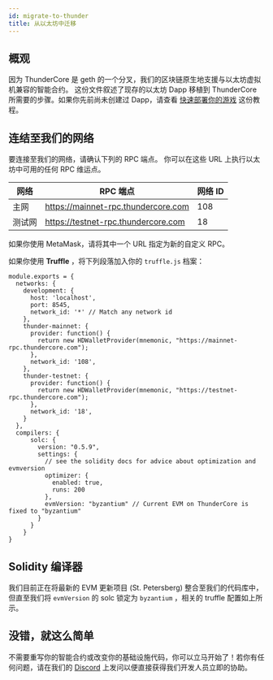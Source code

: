 ```yaml
---
id: migrate-to-thunder
title: 从以太坊中迁移
---
```


## 概观

因为 ThunderCore 是 geth 的一个分叉，我们的区块链原生地支援与以太坊虚拟机兼容的智能合约。 这份文件叙述了现存的以太坊 Dapp 移植到 ThunderCore 所需要的步骤。如果你先前尚未创建过 Dapp，请查看 [快速部署你的游戏](deploy-your-own-game.md) 这份教程。

## 连结至我们的网络

要连接至我们的网络，请确认下列的 RPC 端点。 你可以在这些 URL 上执行以太坊中可用的任何 RPC 维运点。

网络|RPC 端点                       |网络 ID
-------|-----------------------------------|----------
主网|https://mainnet-rpc.thundercore.com|108
测试网|https://testnet-rpc.thundercore.com|18

如果你使用 MetaMask，请将其中一个 URL 指定为新的自定义 RPC。

如果你使用 **Truffle** ，将下列段落加入你的 `truffle.js` 档案：

```
module.exports = {
  networks: {
    development: {
      host: 'localhost',
      port: 8545,
      network_id: '*' // Match any network id
    },
    thunder-mainnet: {
      provider: function() {
    	return new HDWalletProvider(mnemonic, "https://mainnet-rpc.thundercore.com");
      },
      network_id: '108',
    },
    thunder-testnet: {
      provider: function() {
    	return new HDWalletProvider(mnemonic, "https://testnet-rpc.thundercore.com");
      },
      network_id: '18',
    }
  },
  compilers: {
      solc: {
        version: "0.5.9",
        settings: {
          // see the solidity docs for advice about optimization and evmversion
          optimizer: {
            enabled: true,
            runs: 200
          },
          evmVersion: "byzantium" // Current EVM on ThunderCore is fixed to "byzantium"
        }
      }
    }
}
```

## Solidity 编译器

我们目前正在将最新的 EVM 更新项目 (St. Petersberg) 整合至我们的代码库中，但直至我们将 `evmVersion` 的 solc 锁定为 `byzantium` ，相关的 truffle 配置如上所示。

## 没错，就这么简单

不需要重写你的智能合约或改变你的基础设施代码，你可以立马开始了！若你有任何问题，请在我们的 [Discord](https://discordapp.com/invite/5EbxXfw) 上发问以便直接获得我们开发人员立即的协助。
